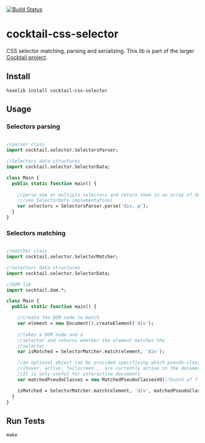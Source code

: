 [![Build Status](https://travis-ci.org/haxecocktail/cocktail-css-selector.svg?branch=master)](https://travis-ci.org/haxecocktail/cocktail-css-selector)

cocktail-css-selector
=====================

CSS selector matching, parsing and serializing.
This lib is part of the larger [Cocktail project](https://github.com/haxecocktail/cocktail).

## Install

```
haxelib install cocktail-css-selector
```

## Usage

### Selectors parsing

```Haxe

//parser class
import cocktail.selector.SelectorsParser;

//Selectors data structures
import cocktail.selector.SelectorData;

class Main {
  public static function main() {
  
    //parse one or multiple selectors and return them in an array of SelectorVO 
    //(see SelectorData implementation)
    var selectors = SelectorsParser.parse('div, p');
  }
}

```

### Selectors matching

```Haxe

//matcher class
import cocktail.selector.SelectorMatcher;

//Selectors data structures
import cocktail.selector.SelectorData;

//DOM lib
import cocktail.dom.*;

class Main {
  public static function main() {

    //create the DOM node to match
    var element = new Document().createElement('div');
  
    //takes a DOM node and a
    //selector and returns whether the element matches the 
    //selector
    var isMatched = SelectorMatcher.match(element, 'div');

    //an optional object can be provided specifiying which pseudo-class
    //(hover, active, fullscreen... are currently active in the document).
    //It is only useful for interactive documents
    var matchedPseudoClasses = new MatchedPseudoClassesVO(//bunch of flags);

    isMatched = SelectorMatcher.match(element, 'div', matchedPseudoClasses);
  }
}

```

## Run Tests

```
make
```
